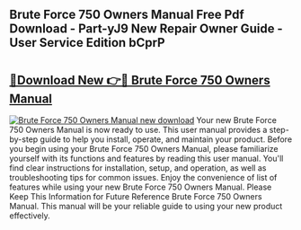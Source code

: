 ## Brute Force 750 Owners Manual Free Pdf Download - Part-yJ9 New Repair Owner Guide - User Service Edition bCprP

# <h2><a href="http://bc70670.oget.top/?id=Brute+Force+750+Owners+Manual">🔗Download New 👉🔴 Brute Force 750 Owners Manual</a></h2>

[![Brute Force 750 Owners Manual new download](https://i.imgur.com/5g1atiW.png)](http://bc70670.oget.top/?id=Brute+Force+750+Owners+Manual)
Your new Brute Force 750 Owners Manual is now ready to use. This user manual provides a step-by-step guide to help you install, operate, and maintain your product. Before you begin using your Brute Force 750 Owners Manual, please familiarize yourself with its functions and features by reading this user manual. You'll find clear instructions for installation, setup, and operation, as well as troubleshooting tips for common issues. Enjoy the convenience of list of features while using your new Brute Force 750 Owners Manual. Please Keep This Information for Future Reference Brute Force 750 Owners Manual. This manual will be your reliable guide to using your new product effectively.
